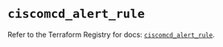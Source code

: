 # `ciscomcd_alert_rule`

Refer to the Terraform Registry for docs: [`ciscomcd_alert_rule`](https://registry.terraform.io/providers/ciscodevnet/ciscomcd/25.9.1/docs/resources/alert_rule).
